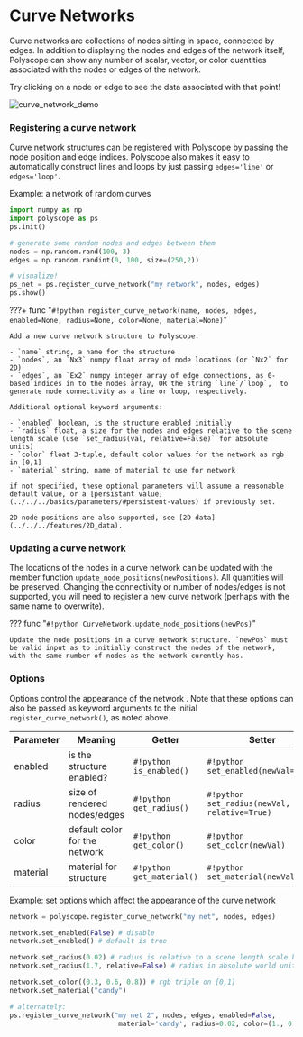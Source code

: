 # Curve Networks

Curve networks are collections of nodes sitting in space, connected by edges. In addition to displaying the nodes and edges of the network itself, Polyscope can show any number of scalar, vector, or color quantities associated with the nodes or edges of the network.

Try clicking on a node or edge to see the data associated with that point!

![curve_network_demo](../../media/curve_network_demo.gif)

### Registering a curve network

Curve network structures can be registered with Polyscope by passing the node position and edge indices. Polyscope also makes it easy to automatically construct lines and loops by just passing `edges='line'` or `edges='loop'`.

Example: a network of random curves 
```python
import numpy as np
import polyscope as ps
ps.init()

# generate some random nodes and edges between them
nodes = np.random.rand(100, 3)
edges = np.random.randint(0, 100, size=(250,2))

# visualize!
ps_net = ps.register_curve_network("my network", nodes, edges)
ps.show()
```


???+ func "`#!python register_curve_network(name, nodes, edges, enabled=None, radius=None, color=None, material=None)`"

    Add a new curve network structure to Polyscope.

    - `name` string, a name for the structure
    - `nodes`, an `Nx3` numpy float array of node locations (or `Nx2` for 2D)
    - `edges`, an `Ex2` numpy integer array of edge connections, as 0-based indices in to the nodes array, OR the string `line`/`loop`,  to generate node connectivity as a line or loop, respectively.

    Additional optional keyword arguments:

    - `enabled` boolean, is the structure enabled initially
    - `radius` float, a size for the nodes and edges relative to the scene length scale (use `set_radius(val, relative=False)` for absolute units)
    - `color` float 3-tuple, default color values for the network as rgb in [0,1]
    - `material` string, name of material to use for network 

    if not specified, these optional parameters will assume a reasonable default value, or a [persistant value](../../../basics/parameters/#persistent-values) if previously set.
    
    2D node positions are also supported, see [2D data](../../../features/2D_data).



### Updating a curve network

The locations of the nodes in a curve network can be updated with the member function `update_node_positions(newPositions)`. All quantities will be preserved. Changing the connectivity or number of nodes/edges is not supported, you will need to register a new curve network (perhaps with the same name to overwrite).


??? func "`#!python CurveNetwork.update_node_positions(newPos)`"

    Update the node positions in a curve network structure. `newPos` must be valid input as to initially construct the nodes of the network, with the same number of nodes as the network curently has.


### Options

Options control the appearance of the network . Note that these options can also be passed as keyword arguments to the initial `register_curve_network()`, as noted above.


**Parameter** | **Meaning** | **Getter** | **Setter** | **Persistent?**
--- | --- | --- | --- | ---
enabled | is the structure enabled? |  `#!python is_enabled()` | `#!python set_enabled(newVal=True)` | [yes](../../../basics/parameters/#persistent-values)
radius | size of rendered nodes/edges | `#!python get_radius()` | `#!python set_radius(newVal, relative=True)` | [yes](../../../basics/parameters/#persistent-values) |
color | default color for the network | `#!python get_color()` | `#!python set_color(newVal)` | [yes](../../../basics/parameters/#persistent-values) |
material | material for structure | `#!python get_material()` | `#!python set_material(newVal)` | [yes](../../../basics/parameters/#persistent-values) |


Example: set options which affect the appearance of the curve network
```python
network = polyscope.register_curve_network("my net", nodes, edges)

network.set_enabled(False) # disable
network.set_enabled() # default is true

network.set_radius(0.02) # radius is relative to a scene length scale by default
network.set_radius(1.7, relative=False) # radius in absolute world units

network.set_color((0.3, 0.6, 0.8)) # rgb triple on [0,1]
network.set_material("candy")

# alternately:
ps.register_curve_network("my net 2", nodes, edges, enabled=False, 
                           material='candy', radius=0.02, color=(1., 0., 0.))
```
